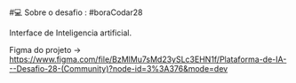#💻 Sobre o desafio : #boraCodar28

Interface de Inteligencia artificial.

Figma do projeto -> https://www.figma.com/file/BzMlMu7sMd23ySLc3EHN1f/Plataforma-de-IA---Desafio-28-(Community)?node-id=3%3A376&mode=dev